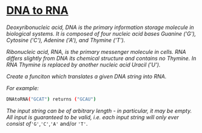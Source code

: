 #     [DNA to RNA](https://www.codewars.com/kata/dna-to-rna-conversion)

*Deoxyribonucleic acid, DNA is the primary information storage molecule in biological systems. It is composed of four nucleic acid bases Guanine ('G'), Cytosine ('C'), Adenine ('A'), and Thymine ('T').*

*Ribonucleic acid, RNA, is the primary messenger molecule in cells. RNA differs slightly from DNA its chemical structure and contains no Thymine. In RNA Thymine is replaced by another nucleic acid Uracil ('U').*

*Create a funciton which translates a given DNA string into RNA.*

*For example:*

```sh
DNAtoRNA("GCAT") returns ("GCAU") 
```
*The input string can be of arbitrary length - in particular, it may be empty. All input is guaranteed to be valid, i.e. each input string will only ever consist of*```'G'```,```'C'```,```'A'``` and/or ```'T'```.

